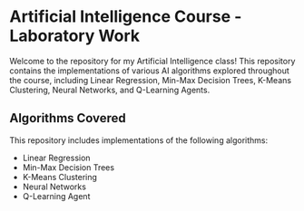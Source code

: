 # Artificial Intelligence Course - Laboratory Work

Welcome to the repository for my Artificial Intelligence class! This repository contains the implementations of various AI algorithms explored throughout the course, including Linear Regression, Min-Max Decision Trees, K-Means Clustering, Neural Networks, and Q-Learning Agents.

## Algorithms Covered
This repository includes implementations of the following algorithms:

- Linear Regression
- Min-Max Decision Trees
- K-Means Clustering
- Neural Networks
- Q-Learning Agent